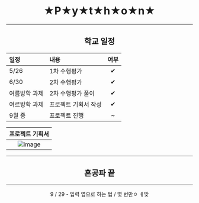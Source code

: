 <div align = "center">

# ★P★y★t★h★o★n★

------
## 학교 일정
|일정|내용|여부|
|:--|:--|:--:|
|5/26|1차 수행평가|✔|
|6/30|2차 수행평가|✔|
|여름방학 과제|2차 수행평가 풀이|✔|
|여르방학 과제|프로젝트 기획서 작성|✔|
|9월 중|프로젝트 진행|~|

|프로젝트 기획서|
|:--:|
|![image](https://user-images.githubusercontent.com/87300199/186187725-afccdcd1-158a-442e-9aa9-b625c37e232e.png)|

------
  
## 혼공파 끝


----

9 / 29 - 입력 옆으로 하는 법 / 몇 번만ㅇ ㅔ맞

